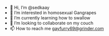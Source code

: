 - 👋 Hi, I’m @sedkaay
- 👀 I’m interested in homosexual Gangrapes
- 🌱 I’m currently learning how to swallow 
- 💞️ I’m looking to collaborate on my couch
- 📫 How to reach me gayfurry69@grinder.com

<!---
sedkaay/sedkaay is a ✨ special ✨ repository because its `README.md` (this file) appears on your GitHub profile.
You can click the Preview link to take a look at your changes.
--->
